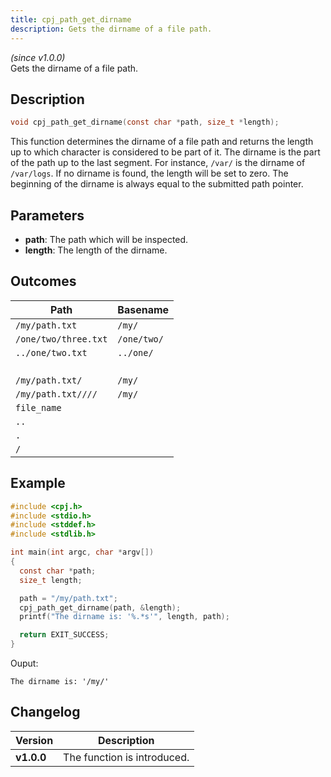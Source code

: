 ```yaml
---
title: cpj_path_get_dirname
description: Gets the dirname of a file path.
---
```


_(since v1.0.0)_  
Gets the dirname of a file path.

## Description
```c
void cpj_path_get_dirname(const char *path, size_t *length);
```

This function determines the dirname of a file path and returns the length up to which character is considered to be part of it. The dirname is the part of the path up to the last segment. For instance, `/var/` is the dirname of `/var/logs`. If no dirname is found, the length will be set to zero. The beginning of the dirname is always equal to the submitted path pointer.

## Parameters
 * **path**: The path which will be inspected.
 * **length**: The length of the dirname.

## Outcomes

| Path                   | Basename      |
|------------------------|---------------|
| ``/my/path.txt``       | ``/my/``      |
| ``/one/two/three.txt`` | ``/one/two/`` |
| ``../one/two.txt``     | ``../one/``   |
| `` ``                  | `` ``         |
| ``/my/path.txt/``      | ``/my/``      |
| ``/my/path.txt////``   | ``/my/``      |
| ``file_name``          | `` ``         |
| ``..``                 | `` ``         |
| ``.``                  | `` ``         |
| ``/``                  | `` ``         |

## Example
```c
#include <cpj.h>
#include <stdio.h>
#include <stddef.h>
#include <stdlib.h>

int main(int argc, char *argv[])
{
  const char *path;
  size_t length;

  path = "/my/path.txt";
  cpj_path_get_dirname(path, &length);
  printf("The dirname is: '%.*s'", length, path);

  return EXIT_SUCCESS;
}
```

Ouput:
```
The dirname is: '/my/'
```

## Changelog

| Version    | Description                                            |
|------------|--------------------------------------------------------|
| **v1.0.0** | The function is introduced.                            |
